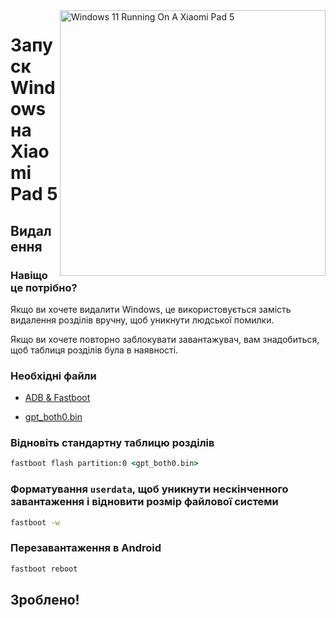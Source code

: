 <img align="right" src="https://raw.githubusercontent.com/erdilS/Port-Windows-11-Xiaomi-Pad-5/main/nabu.png" width="425" alt="Windows 11 Running On A Xiaomi Pad 5">

# Запуск Windows на Xiaomi Pad 5

## Видалення

### Навіщо це потрібно?

Якщо ви хочете видалити Windows, це використовується замість видалення розділів вручну, щоб уникнути людської помилки.

Якщо ви хочете повторно заблокувати завантажувач, вам знадобиться, щоб таблиця розділів була в наявності.

### Необхідні файли

- [ADB & Fastboot](https://developer.android.com/studio/releases/platform-tools)

- [gpt_both0.bin](https://github.com/erdilS/Port-Windows-11-Xiaomi-Pad-5/releases/download/1.0/gpt_both0.bin)

### Відновіть стандартну таблицю розділів

```cmd
fastboot flash partition:0 <gpt_both0.bin>
```

### Форматування ```userdata```, щоб уникнути нескінченного завантаження і відновити розмір файлової системи
```cmd
fastboot -w
```

### Перезавантаження в Android
```cmd
fastboot reboot 
```
## Зроблено!
